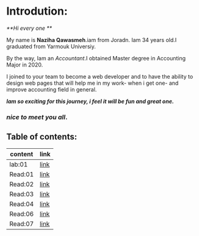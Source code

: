 # Introdution: 
 _**Hi every one **_

My name is **Naziha Qawasmeh**.iam from Joradn. Iam 34 years old.I graduated from Yarmouk Universiy. 

By the way, Iam an *Accountant*.I obtained Master degree in Accounting Major in 2020.

I joined to your team to become a web developer and to have the ability to design web pages that will help me in my work- when i get one- and improve accounting field in general.

_**Iam so exciting for this journey, i feel it will be fun and great one.**_

### *nice to meet you all*.



## Table of contents:

|  content       | link |
| ----------    | ----------- |
| lab:01         |[link](https://replit.com/@Naziha86/reading-notesmd#Lab:01b.md)        |
| Read:01      | [link](https://replit.com/@Naziha86/reading-notesmd-1#Read:01.md) |
|Read:02|[link](https://replit.com/@Naziha86/reading-notesmd#Read:02.md)
|Read:03 | [link](https://replit.com/@Naziha86/reading-notesmd#Read:03.md)|
|Read:04| [link](https://replit.com/@Naziha86/reading-notesmd#Read:04.md)|
|Read:06|[link](https://replit.com/@Naziha86/reading-notesmd#Read:06.md)
|Read:07|[link]()



